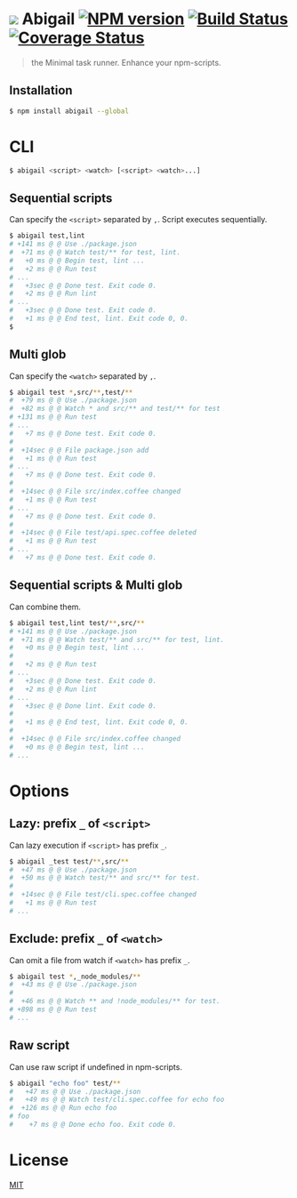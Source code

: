 # ![][.svg] Abigail [![NPM version][npm-image]][npm] [![Build Status][travis-image]][travis] [![Coverage Status][coveralls-image]][coveralls]

> the Minimal task runner. Enhance your npm-scripts.

## Installation
```bash
$ npm install abigail --global
```

# CLI
```bash
$ abigail <script> <watch> [<script> <watch>...]
```

## Sequential scripts

Can specify the `<script>` separated by `,`.
Script executes sequentially.

```bash
$ abigail test,lint
# +141 ms @ @ Use ./package.json
#  +71 ms @ @ Watch test/** for test, lint.
#   +0 ms @ @ Begin test, lint ...
#   +2 ms @ @ Run test
# ...
#   +3sec @ @ Done test. Exit code 0.
#   +2 ms @ @ Run lint
# ...
#   +3sec @ @ Done test. Exit code 0.
#   +1 ms @ @ End test, lint. Exit code 0, 0.
$
```

## Multi glob

Can specify the `<watch>` separated by `,`.

```bash
$ abigail test *,src/**,test/**
#  +79 ms @ @ Use ./package.json
#  +82 ms @ @ Watch * and src/** and test/** for test
# +131 ms @ @ Run test
# ...
#   +7 ms @ @ Done test. Exit code 0.
#
#  +14sec @ @ File package.json add
#   +1 ms @ @ Run test
# ...
#   +7 ms @ @ Done test. Exit code 0.
#
#  +14sec @ @ File src/index.coffee changed
#   +1 ms @ @ Run test
# ...
#   +7 ms @ @ Done test. Exit code 0.
#
#  +14sec @ @ File test/api.spec.coffee deleted
#   +1 ms @ @ Run test
# ...
#   +7 ms @ @ Done test. Exit code 0.
```

## Sequential scripts & Multi glob

Can combine them.

```bash
$ abigail test,lint test/**,src/**
# +141 ms @ @ Use ./package.json
#  +71 ms @ @ Watch test/** and src/** for test, lint.
#   +0 ms @ @ Begin test, lint ...
#
#   +2 ms @ @ Run test
# ...
#   +3sec @ @ Done test. Exit code 0.
#   +2 ms @ @ Run lint
# ...
#   +3sec @ @ Done lint. Exit code 0.
#
#   +1 ms @ @ End test, lint. Exit code 0, 0.
#
#  +14sec @ @ File src/index.coffee changed
#   +0 ms @ @ Begin test, lint ...
# ...
```

# Options

## Lazy: prefix `_` of `<script>`

Can lazy execution if `<script>` has prefix `_`.

```bash
$ abigail _test test/**,src/**
#  +47 ms @ @ Use ./package.json
#  +50 ms @ @ Watch test/** and src/** for test.
#
#  +14sec @ @ File test/cli.spec.coffee changed
#   +1 ms @ @ Run test
# ...
```

## Exclude: prefix `_` of `<watch>`

Can omit a file from watch if `<watch>` has prefix `_`.

```bash
$ abigail test *,_node_modules/**
#  +43 ms @ @ Use ./package.json
#
#  +46 ms @ @ Watch ** and !node_modules/** for test.
# +898 ms @ @ Run test
# ...
```

## Raw script

Can use raw script if undefined in npm-scripts.

```bash
$ abigail "echo foo" test/**
#   +47 ms @ @ Use ./package.json
#   +49 ms @ @ Watch test/cli.spec.coffee for echo foo
#  +126 ms @ @ Run echo foo
# foo
#    +7 ms @ @ Done echo foo. Exit code 0.
```

License
=========================
[MIT][License]

[License]: http://59naga.mit-license.org/

[.svg]: https://cdn.rawgit.com/59naga/abigail/master/.svg

[npm-image]: https://badge.fury.io/js/abigail.svg
[npm]: https://npmjs.org/package/abigail
[travis-image]: https://travis-ci.org/59naga/abigail.svg?branch=master
[travis]: https://travis-ci.org/59naga/abigail
[coveralls-image]: https://coveralls.io/repos/59naga/abigail/badge.svg?branch=master
[coveralls]: https://coveralls.io/r/59naga/abigail?branch=master
